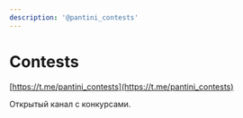 ```yaml
---
description: '@pantini_contests'
---
```


# Contests

[https://t.me/pantini_contests](https://t.me/pantini_contests)

Открытый канал с конкурсами.
